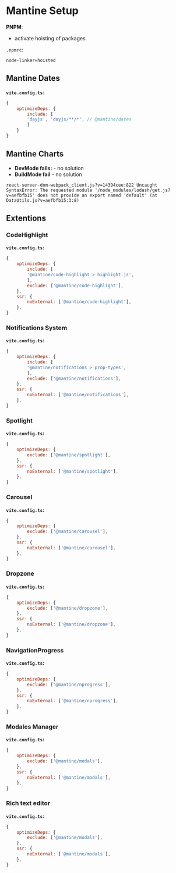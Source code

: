 # Mantine Setup

**PNPM**:

- activate hoisting of packages

`.npmrc`:

```
node-linker=hoisted
```
## Mantine Dates

**`vite.config.ts`:**
```js
{
    optimizeDeps: {
        include: [
        'dayjs', 'dayjs/**/*', // @mantine/dates
        ]
    }
}
```

## Mantine Charts

* **DevMode fails:** - no solution
* **BuildMode fail** - no solution

```
react-server-dom-webpack_client.js?v=14394cee:822 Uncaught SyntaxError: The requested module '/node_modules/lodash/get.js?v=aefbfb15' does not provide an export named 'default' (at DataUtils.js?v=aefbfb15:3:8)
```

## Extentions

### CodeHighlight

**`vite.config.ts`:**
```js
{
    optimizeDeps: {
        include: [
        '@mantine/code-highlight > highlight.js',
        ],
        exclude: ['@mantine/code-highlight'],
    },
    ssr: {
        noExternal: ['@mantine/code-highlight'],
    },
}
```

### Notifications System

**`vite.config.ts`:**
```js
{
    optimizeDeps: {
        include: [
        '@mantine/notifications > prop-types',
        ],
        exclude: ['@mantine/notifications'],
    },
    ssr: {
        noExternal: ['@mantine/notifications'],
    },
}
```


### Spotlight

**`vite.config.ts`:**
```js
{
    optimizeDeps: {
        exclude: ['@mantine/spotlight'],
    },
    ssr: {
        noExternal: ['@mantine/spotlight'],
    },
}
```
### Carousel

**`vite.config.ts`:**
```js
{
    optimizeDeps: {
        exclude: ['@mantine/carousel'],
    },
    ssr: {
        noExternal: ['@mantine/carousel'],
    },
}
```

### Dropzone

**`vite.config.ts`:**
```js
{
    optimizeDeps: {
        exclude: ['@mantine/dropzone'],
    },
    ssr: {
        noExternal: ['@mantine/dropzone'],
    },
}
```
### NavigationProgress

**`vite.config.ts`:**
```js
{
    optimizeDeps: {
        exclude: ['@mantine/nprogress'],
    },
    ssr: {
        noExternal: ['@mantine/nprogress'],
    },
}
```

### Modales Manager

**`vite.config.ts`:**
```js
{
    optimizeDeps: {
        exclude: ['@mantine/modals'],
    },
    ssr: {
        noExternal: ['@mantine/modals'],
    },
}
```

### Rich text editor

**`vite.config.ts`:**
```js
{
    optimizeDeps: {
        exclude: ['@mantine/modals'],
    },
    ssr: {
        noExternal: ['@mantine/modals'],
    },
}
```

